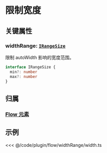<script setup>
import Case from '/component/Case.vue'
</script>

# 限制宽度

## 关键属性

### widthRange: [`IRangeSize`](/api/interfaces/IRangeSize.md)

限制 autoWidth 影响的宽度范围。

```ts
interface IRangeSize {
  min?: number
  max?: number
}
```

## 归属

### [Flow 元素](/plugin/in/flow/index.md)

## 示例

<<< @/code/plugin/flow/widthRange/width.ts
